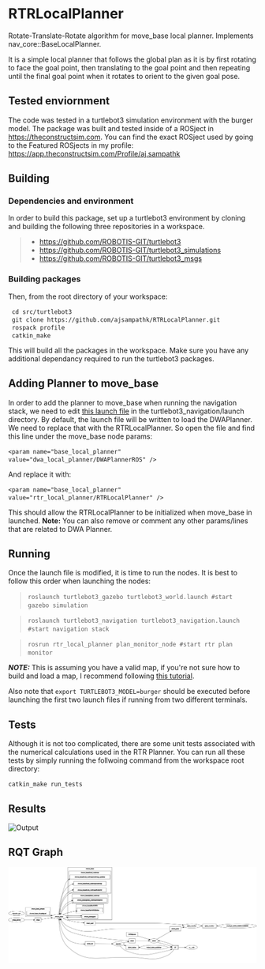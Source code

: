 # RTRLocalPlanner
Rotate-Translate-Rotate algorithm for move_base local planner. Implements nav_core::BaseLocalPlanner.

It is a simple local planner that follows the global plan as it is by first rotating to face the goal point, then translating to the goal point and then repeating until
the final goal point when it rotates to orient to the given goal pose.

## Tested enviornment

The code was tested in a turtlebot3 simulation environment with the burger model. The package was built and tested inside of a ROSject in <https://theconstructsim.com>. You can find the exact ROSject used by going to the Featured ROSjects in my profile:
<https://app.theconstructsim.com/Profile/aj.sampathk>

## Building

### Dependencies and environment

In order to build this package, set up a turtlebot3 environment by cloning and building the following three repositories in a workspace.

> * <https://github.com/ROBOTIS-GIT/turtlebot3>
> * <https://github.com/ROBOTIS-GIT/turtlebot3_simulations>
> * <https://github.com/ROBOTIS-GIT/turtlebot3_msgs>

### Building packages

Then, from the root directory of your workspace:

```
 cd src/turtlebot3
 git clone https://github.com/ajsampathk/RTRLocalPlanner.git
 rospack profile
 catkin_make
```
This will build all the packages in the workspace. Make sure you have any additional dependancy required to run the turtlebot3 packages.

## Adding Planner to move_base

In order to add the planner to move_base when running the navigation stack, we need to edit [this launch file](https://github.com/ROBOTIS-GIT/turtlebot3/blob/master/turtlebot3_navigation/launch/move_base.launch) in the turtlebot3_navigation/launch directory. By default, the launch file will be written to load the DWAPlanner. We need to replace that with the RTRLocalPlanner. So open the file and find this line under the move_base node params:

```   
<param name="base_local_planner" value="dwa_local_planner/DWAPlannerROS" />
```

And replace it with:

```
<param name="base_local_planner" value="rtr_local_planner/RTRLocalPlanner" />
```

This should allow the RTRLocalPlanner to be initialized when move_base in launched.
**Note:** You can also remove or comment any other params/lines that are related to DWA Planner.

## Running 

Once the launch file is modified, it is time to run the nodes. It is best to follow this order when launching the nodes:

> `roslaunch turtlebot3_gazebo turtlebot3_world.launch #start gazebo simulation`


> `roslaunch turtlebot3_navigation turtlebot3_navigation.launch #start navigation stack`


> `rosrun rtr_local_planner plan_monitor_node #start rtr plan monitor`

***NOTE:*** This is assuming you have a valid map, if you're not sure how to build and load a map, I recommend following [this tutorial](https://www.theconstructsim.com/ros-qa-191-how-to-load-a-pre-built-map-into-ros-for-the-navigation-stack/).

Also note that `export TURTLEBOT3_MODEL=burger` should be executed before launching the first two launch files if running from two different terminals.

## Tests

Although it is not too complicated, there are some unit tests associated with the numerical calculations used in the RTR Planner. You can run all these tests by simply running the follwoing command from the workspace root directory:
```
catkin_make run_tests
```



## Results
![Output](resources/out.gif)

## RQT Graph
![rosgraph](resources/rosgraph.png)
